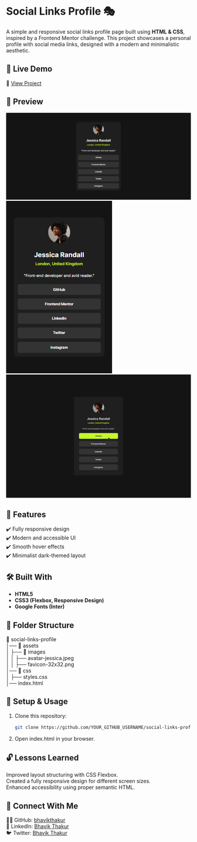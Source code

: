 # Social Links Profile 🎭  

A simple and responsive social links profile page built using **HTML & CSS**, inspired by a Frontend Mentor challenge. This project showcases a personal profile with social media links, designed with a modern and minimalistic aesthetic.

## 🚀 Live Demo  
🔗 [View Project](https://bhavikthakur.github.io/social-links-profile/)  

## 📸 Preview  
![Project Screenshot](./design/desktop-view.png)  
![Project Screenshot](./design/mobile-view.png)  
![Project Screenshot](./design/active-states.jpg)  

## 📌 Features  
✔️ Fully responsive design  
✔️ Modern and accessible UI  
✔️ Smooth hover effects  
✔️ Minimalist dark-themed layout  

## 🛠️ Built With  
- **HTML5**    <br>
- **CSS3 (Flexbox, Responsive Design)**    <br>
- **Google Fonts (Inter)**    <br>

## 📂 Folder Structure  
📁 social-links-profile <br>
│── 📁 assets  <br>
│ ├── 📁 images  <br>
│ │ ├── avatar-jessica.jpeg  <br>
│ │ ├── favicon-32x32.png  <br>
│── 📁 css  <br>
│ ├── styles.css  <br>
│── index.html <br>


## 🔧 Setup & Usage  
1. Clone this repository:  
   ```bash
   git clone https://github.com/YOUR_GITHUB_USERNAME/social-links-profile.git    
2. Open index.html in your browser. 

## 🔓 Lessons Learned  
Improved layout structuring with CSS Flexbox. <br>
Created a fully responsive design for different screen sizes.  <br>
Enhanced accessibility using proper semantic HTML.  <br>


## 🤝 Connect With Me  
👨‍💻 GitHub: [bhavikthakur](https://github.com/bhavikthakur)  <br>
💼 LinkedIn: [Bhavik Thakur](https://www.linkedin.com/in/bhavik-thakur/)  <br>
🐦 Twitter: [Bhavik Thakur](https://x.com/BhavikkThakur)  <br>


